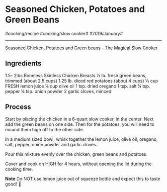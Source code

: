 # Seasoned Chicken, Potatoes and Green Beans
#cooking/recipe #cooking/slow cooker# #2019/January#
- - - -
[Seasoned Chicken, Potatoes and Green beans - The Magical Slow Cooker](https://www.themagicalslowcooker.com/seasoned-chicken-potatoes-and-green-beans/)

## Ingredients
1.5- 2lbs Boneless Skinless Chicken Breasts
½ lb. fresh green beans, trimmed (about 2.5 cups)
1.25 lb. diced red potatoes (about 4 cups)
⅓ cup FRESH lemon juice
¼ cup olive oil
1 tsp. dried oregano
1 tsp. salt
¼ tsp. pepper
¼ tsp. onion powder
2 garlic cloves, minced

## Process
Start by placing the chicken in a 6-quart slow cooker, in the center. Next add the green beans on one side. Then for the potatoes, you will need to mound them high off to the other side.

In a medium sized bowl, whisk together the lemon juice, olive oil, oregano, salt, pepper, onion powder and garlic cloves.

Pour this mixture evenly over the chicken, green beans and potatoes.

Cover and cook on HIGH for 4 hours, without opening the lid during the cooking time.

**Note** 
Do NOT use lemon juice out of squeeze bottle and expect this to taste good! 🙂